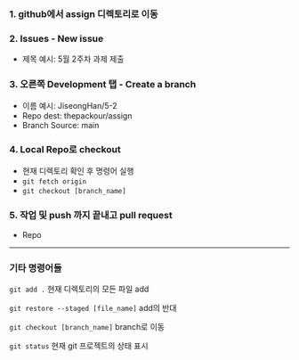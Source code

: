 ### 1. github에서 assign 디렉토리로 이동

### 2. Issues - New issue
- 제목 예시: 5월 2주차 과제 제출

### 3. 오른쪽 Development 탭 - Create a branch
- 이름 예시: JiseongHan/5-2
- Repo dest: thepackour/assign
- Branch Source: main

### 4. Local Repo로 checkout
- 현재 디렉토리 확인 후 명령어 실행
- ``git fetch origin``
- ``git checkout [branch_name]``

### 5. 작업 및 push 까지 끝내고 pull request
- Repo

---

### 기타 명령어들

``git add .``
현재 디렉토리의 모든 파일 add

``git restore --staged [file_name]``
add의 반대

``git checkout [branch_name]``
branch로 이동

``git status``
현재 git 프로젝트의 상태 표시